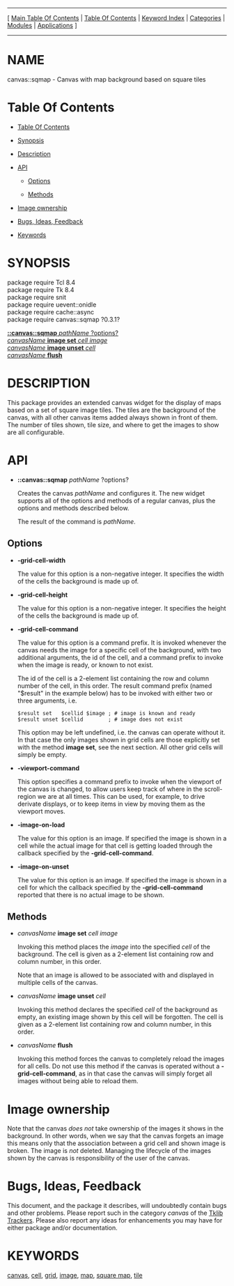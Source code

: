 
[//000000001]: # (canvas::sqmap \- Variations on a canvas)
[//000000002]: # (Generated from file 'canvas\_sqmap\.man' by tcllib/doctools with format 'markdown')
[//000000003]: # (canvas::sqmap\(n\) 0\.3\.1 tklib "Variations on a canvas")

<hr> [ <a href="../../../../toc.md">Main Table Of Contents</a> &#124; <a
href="../../../toc.md">Table Of Contents</a> &#124; <a
href="../../../../index.md">Keyword Index</a> &#124; <a
href="../../../../toc0.md">Categories</a> &#124; <a
href="../../../../toc1.md">Modules</a> &#124; <a
href="../../../../toc2.md">Applications</a> ] <hr>

# NAME

canvas::sqmap \- Canvas with map background based on square tiles

# <a name='toc'></a>Table Of Contents

  - [Table Of Contents](#toc)

  - [Synopsis](#synopsis)

  - [Description](#section1)

  - [API](#section2)

      - [Options](#subsection1)

      - [Methods](#subsection2)

  - [Image ownership](#section3)

  - [Bugs, Ideas, Feedback](#section4)

  - [Keywords](#keywords)

# <a name='synopsis'></a>SYNOPSIS

package require Tcl 8\.4  
package require Tk 8\.4  
package require snit  
package require uevent::onidle  
package require cache::async  
package require canvas::sqmap ?0\.3\.1?  

[__::canvas::sqmap__ *pathName* ?options?](#1)  
[*canvasName* __image set__ *cell* *image*](#2)  
[*canvasName* __image unset__ *cell*](#3)  
[*canvasName* __flush__](#4)  

# <a name='description'></a>DESCRIPTION

This package provides an extended canvas widget for the display of maps based on
a set of square image tiles\. The tiles are the background of the canvas, with
all other canvas items added always shown in front of them\. The number of tiles
shown, tile size, and where to get the images to show are all configurable\.

# <a name='section2'></a>API

  - <a name='1'></a>__::canvas::sqmap__ *pathName* ?options?

    Creates the canvas *pathName* and configures it\. The new widget supports
    all of the options and methods of a regular canvas, plus the options and
    methods described below\.

    The result of the command is *pathName*\.

## <a name='subsection1'></a>Options

  - __\-grid\-cell\-width__

    The value for this option is a non\-negative integer\. It specifies the width
    of the cells the background is made up of\.

  - __\-grid\-cell\-height__

    The value for this option is a non\-negative integer\. It specifies the height
    of the cells the background is made up of\.

  - __\-grid\-cell\-command__

    The value for this option is a command prefix\. It is invoked whenever the
    canvas needs the image for a specific cell of the background, with two
    additional arguments, the id of the cell, and a command prefix to invoke
    when the image is ready, or known to not exist\.

    The id of the cell is a 2\-element list containing the row and column number
    of the cell, in this order\. The result command prefix \(named "$result" in
    the example below\) has to be invoked with either two or three arguments,
    i\.e\.

        $result set   $cellid $image ; # image is known and ready
        $result unset $cellid        ; # image does not exist

    This option may be left undefined, i\.e\. the canvas can operate without it\.
    In that case the only images shown in grid cells are those explicitly set
    with the method __image set__, see the next section\. All other grid
    cells will simply be empty\.

  - __\-viewport\-command__

    This option specifies a command prefix to invoke when the viewport of the
    canvas is changed, to allow users keep track of where in the scroll\-region
    we are at all times\. This can be used, for example, to drive derivate
    displays, or to keep items in view by moving them as the viewport moves\.

  - __\-image\-on\-load__

    The value for this option is an image\. If specified the image is shown in a
    cell while the actual image for that cell is getting loaded through the
    callback specified by the __\-grid\-cell\-command__\.

  - __\-image\-on\-unset__

    The value for this option is an image\. If specified the image is shown in a
    cell for which the callback specified by the __\-grid\-cell\-command__
    reported that there is no actual image to be shown\.

## <a name='subsection2'></a>Methods

  - <a name='2'></a>*canvasName* __image set__ *cell* *image*

    Invoking this method places the *image* into the specified *cell* of the
    background\. The cell is given as a 2\-element list containing row and column
    number, in this order\.

    Note that an image is allowed to be associated with and displayed in
    multiple cells of the canvas\.

  - <a name='3'></a>*canvasName* __image unset__ *cell*

    Invoking this method declares the specified *cell* of the background as
    empty, an existing image shown by this cell will be forgotten\. The cell is
    given as a 2\-element list containing row and column number, in this order\.

  - <a name='4'></a>*canvasName* __flush__

    Invoking this method forces the canvas to completely reload the images for
    all cells\. Do not use this method if the canvas is operated without a
    __\-grid\-cell\-command__, as in that case the canvas will simply forget
    all images without being able to reload them\.

# <a name='section3'></a>Image ownership

Note that the canvas *does not* take ownership of the images it shows in the
background\. In other words, when we say that the canvas forgets an image this
means only that the association between a grid cell and shown image is broken\.
The image is *not* deleted\. Managing the lifecycle of the images shown by the
canvas is responsibility of the user of the canvas\.

# <a name='section4'></a>Bugs, Ideas, Feedback

This document, and the package it describes, will undoubtedly contain bugs and
other problems\. Please report such in the category *canvas* of the [Tklib
Trackers](http://core\.tcl\.tk/tklib/reportlist)\. Please also report any ideas
for enhancements you may have for either package and/or documentation\.

# <a name='keywords'></a>KEYWORDS

[canvas](\.\./\.\./\.\./\.\./index\.md\#canvas),
[cell](\.\./\.\./\.\./\.\./index\.md\#cell), [grid](\.\./\.\./\.\./\.\./index\.md\#grid),
[image](\.\./\.\./\.\./\.\./index\.md\#image), [map](\.\./\.\./\.\./\.\./index\.md\#map),
[square map](\.\./\.\./\.\./\.\./index\.md\#square\_map),
[tile](\.\./\.\./\.\./\.\./index\.md\#tile)
